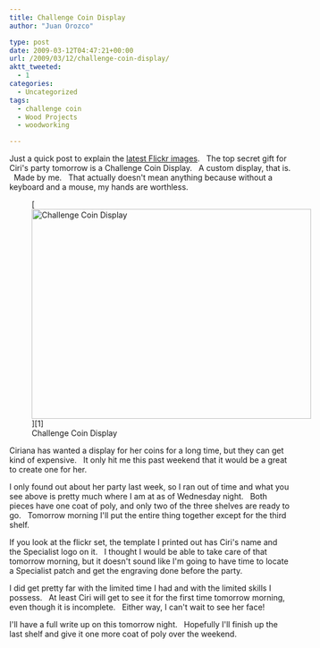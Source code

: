 ```yaml
---
title: Challenge Coin Display
author: "Juan Orozco" 

type: post
date: 2009-03-12T04:47:21+00:00
url: /2009/03/12/challenge-coin-display/
aktt_tweeted:
  - 1
categories:
  - Uncategorized
tags:
  - challenge coin
  - Wood Projects
  - woodworking

---
```

Just a quick post to explain the <a href="http://www.flickr.com/photos/theguamaso/sets/72157615128976122/" target="_blank" rel="noopener noreferrer">latest Flickr images</a>.   The top secret gift for Ciri's party tomorrow is a Challenge Coin Display.   A custom display, that is.   Made by me.   That actually doesn't mean anything because without a keyboard and a mouse, my hands are worthless.

<figure style="width: 500px" class="wp-caption aligncenter">[<img title="Challenge Coin Display" src="https://i0.wp.com/farm4.static.flickr.com/3429/3348621042_10dbd5a2d1.jpg?resize=500%2C375" alt="Challenge Coin Display" width="500" height="375" data-recalc-dims="1" />][1]<figcaption class="wp-caption-text">Challenge Coin Display</figcaption></figure>

Ciriana has wanted a display for her coins for a long time, but they can get kind of expensive.   It only hit me this past weekend that it would be a great to create one for her.

I only found out about her party last week, so I ran out of time and what you see above is pretty much where I am at as of Wednesday night.   Both pieces have one coat of poly, and only two of the three shelves are ready to go.   Tomorrow morning I'll put the entire thing together except for the third shelf.

If you look at the flickr set, the template I printed out has Ciri's name and the Specialist logo on it.   I thought I would be able to take care of that tomorrow morning, but it doesn't sound like I'm going to have time to locate a Specialist patch and get the engraving done before the party.

I did get pretty far with the limited time I had and with the limited skills I possess.   At least Ciri will get to see it for the first time tomorrow morning, even though it is incomplete.   Either way, I can't wait to see her face!

I'll have a full write up on this tomorrow night.   Hopefully I'll finish up the last shelf and give it one more coat of poly over the weekend.

 [1]: http://www.flickr.com/photos/theguamaso/sets/72157615128976122/